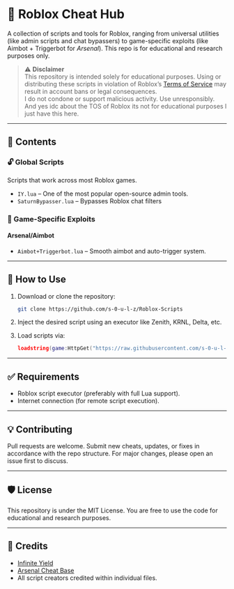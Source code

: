 # 🔧 Roblox Cheat Hub

A collection of scripts and tools for Roblox, ranging from universal utilities (like admin scripts and chat bypassers) to game-specific exploits (like Aimbot + Triggerbot for *Arsenal*). This repo is for educational and research purposes only.

> ⚠️ **Disclaimer**  
> This repository is intended solely for educational purposes. Using or distributing these scripts in violation of Roblox’s [Terms of Service](https://en.help.roblox.com/hc/en-us/articles/115004647846) may result in account bans or legal consequences.  
> I do not condone or support malicious activity. Use unresponsibly. And yes idc about the TOS of Roblox its not for educational purposes I just have this here.

---

## 📁 Contents

### 🔓 Global Scripts
Scripts that work across most Roblox games.

- `IY.lua` – One of the most popular open-source admin tools.
- `SaturnBypasser.lua` – Bypasses Roblox chat filters

### 🎯 Game-Specific Exploits

#### Arsenal/Aimbot
- `Aimbot+Triggerbot.lua` – Smooth aimbot and auto-trigger system.

---

## 🚀 How to Use

1. Download or clone the repository:
    ```bash
    git clone https://github.com/s-0-u-l-z/Roblox-Scripts
    ```

2. Inject the desired script using an executor like Zenith, KRNL, Delta, etc.

3. Load scripts via:
    ```lua
    loadstring(game:HttpGet("https://raw.githubusercontent.com/s-0-u-l-z/Roblox-Scripts/s0ulz.lua"))()
    ```

---

## ✅ Requirements

- Roblox script executor (preferably with full Lua support).
- Internet connection (for remote script execution).

---

## 💡 Contributing

Pull requests are welcome. Submit new cheats, updates, or fixes in accordance with the repo structure. For major changes, please open an issue first to discuss.

---

## 🛡️ License

This repository is under the MIT License. You are free to use the code for educational and research purposes.

---

## 🔗 Credits

- [Infinite Yield](https://github.com/EdgeIY/infiniteyield)
- [Arsenal Cheat Base](https://v3rmillion.net)
- All script creators credited within individual files.

